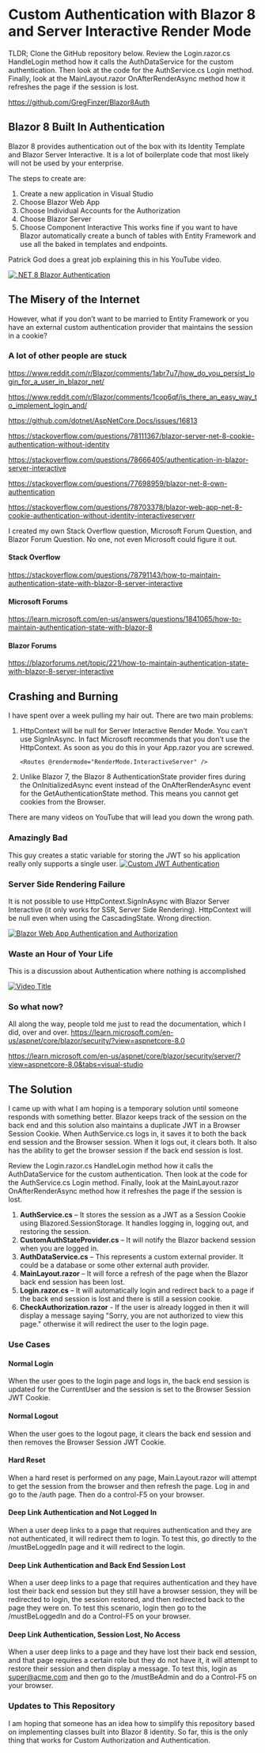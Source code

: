 # Custom Authentication with Blazor 8 and Server Interactive Render Mode

TLDR; Clone the GitHub repository below.  Review the Login.razor.cs HandleLogin method how it calls the AuthDataService for the custom authentication.  Then look at the code for the AuthService.cs Login method.  Finally, look at the MainLayout.razor OnAfterRenderAsync method how it refreshes the page if the session is lost.

https://github.com/GregFinzer/Blazor8Auth

## Blazor 8 Built In Authentication
Blazor 8 provides authentication out of the box with its Identity Template and Blazor Server Interactive.  It is a lot of boilerplate code that most likely will not be used by your enterprise.

The steps to create are:
1.	Create a new application in Visual Studio
2.	Choose Blazor Web App
3.	Choose Individual Accounts for the Authorization
4.	Choose Blazor Server
5.	Choose Component Interactive
This works fine if you want to have Blazor automatically create a bunch of tables with Entity Framework and use all the baked in templates and endpoints.  

Patrick God does a great job explaining this in his YouTube video.

[![.NET 8 Blazor Authentication](https://img.youtube.com/vi/tNzSuwV62Lw/0.jpg)](https://www.youtube.com/watch?v=tNzSuwV62Lw)

## The Misery of the Internet
However, what if you don’t want to be married to Entity Framework or you have an external custom authentication provider that maintains the session in a cookie?  

### A lot of other people are stuck
https://www.reddit.com/r/Blazor/comments/1abr7u7/how_do_you_persist_login_for_a_user_in_blazor_net/

https://www.reddit.com/r/Blazor/comments/1cop6qf/is_there_an_easy_way_to_implement_login_and/

https://github.com/dotnet/AspNetCore.Docs/issues/16813

https://stackoverflow.com/questions/78111367/blazor-server-net-8-cookie-authentication-without-identity

https://stackoverflow.com/questions/78666405/authentication-in-blazor-server-interactive

https://stackoverflow.com/questions/77698959/blazor-net-8-own-authentication

https://stackoverflow.com/questions/78703378/blazor-web-app-net-8-cookie-authentication-without-identity-interactiveserverr


I created my own Stack Overflow question, Microsoft Forum Question, and Blazor Forum Question.  No one, not even Microsoft could figure it out.

#### Stack Overflow
https://stackoverflow.com/questions/78791143/how-to-maintain-authentication-state-with-blazor-8-server-interactive

#### Microsoft Forums
https://learn.microsoft.com/en-us/answers/questions/1841065/how-to-maintain-authentication-state-with-blazor-8

#### Blazor Forums
https://blazorforums.net/topic/221/how-to-maintain-authentication-state-with-blazor-8-server-interactive

## Crashing and Burning
I have spent over a week pulling my hair out.  There are two main problems:
1.  HttpContext will be null for Server Interactive Render Mode.  You can't use SignInAsync.  In fact Microsoft recommends that you don't use the HttpContext.  As soon as you do this in your App.razor you are screwed.

    `<Routes @rendermode="RenderMode.InteractiveServer" />`

2.  Unlike Blazor 7, the Blazor 8 AuthenticationState provider fires during the OnInitializedAsync event instead of the OnAfterRenderAsync event for the GetAuthenticationState method.  This means you cannot get cookies from the Browser.

There are many videos on YouTube that will lead you down the wrong path.

### Amazingly Bad
This guy creates a static variable for storing the JWT so his application really only supports a single user. 
[![Custom JWT Authentication](https://img.youtube.com/vi/EFvR2EXDam8/0.jpg)](https://www.youtube.com/watch?v=EFvR2EXDam8)

### Server Side Rendering Failure
It is not possible to use HttpContext.SignInAsync with Blazor Server Interactive (it only works for SSR, Server Side Rendering).  HttpContext will be null even when using the CascadingState.  Wrong direction.  

[![Blazor Web App Authentication and Authorization](https://img.youtube.com/vi/GKvEuA80FAE/0.jpg)](https://www.youtube.com/watch?v=GKvEuA80FAE)

### Waste an Hour of Your Life
This is a discussion about Authentication where nothing is accomplished

[![Video Title](https://img.youtube.com/vi/uVCzdDrXh0Y/0.jpg)](https://www.youtube.com/watch?v=uVCzdDrXh0Y)

### So what now?
All along the way, people told me just to read the documentation, which I did, over and over.
https://learn.microsoft.com/en-us/aspnet/core/blazor/security/?view=aspnetcore-8.0

https://learn.microsoft.com/en-us/aspnet/core/blazor/security/server/?view=aspnetcore-8.0&tabs=visual-studio

## The Solution
I came up with what I am hoping is a temporary solution until someone responds with something better.  Blazor keeps track of the session on the back end and this solution also maintains a duplicate JWT in a Browser Session Cookie.  When AuthService.cs logs in, it saves it to both the back end session and the Browser session.  When it logs out, it clears both.  It also has the ability to get the browser session if the back end session is lost.

Review the Login.razor.cs HandleLogin method how it calls the AuthDataService for the custom authentication. Then look at the code for the AuthService.cs Login method. Finally, look at the MainLayout.razor OnAfterRenderAsync method how it refreshes the page if the session is lost.

1.	**AuthService.cs** – It stores the session as a JWT as a Session Cookie using Blazored.SessionStorage.  It handles logging in, logging out, and restoring the session.
2.	**CustomAuthStateProvider.cs** – It will notify the Blazor backend session when you are logged in.
3.	**AuthDataService.cs** – This represents a custom external provider.  It could be a database or some other external auth provider.
4.	**MainLayout.razor** – It will force a refresh of the page when the Blazor back end session has been lost. 
5.	**Login.razor.cs** – It will automatically login and redirect back to a page if the back end session is lost and there is still a session cookie.
6.  **CheckAuthorization.razor** - If the user is already logged in then it will display a message saying "Sorry, you are not authorized to view this page." otherwise it will redirect the user to the login page.

### Use Cases
#### Normal Login
When the user goes to the login page and logs in, the back end session is updated for the CurrentUser and the session is set to the Browser Session JWT Cookie.

#### Normal Logout
When the user goes to the logout page, it clears the back end session and then removes the Browser Session JWT Cookie.

#### Hard Reset
When a hard reset is performed on any page, Main.Layout.razor will attempt to get the session from the browser and then refresh the page.  Log in and go to the /auth page.  Then do a control-F5 on your browser.

#### Deep Link Authentication and Not Logged In
When a user deep links to a page that requires authentication and they are not authenticated, it will redirect them to login.  To test this, go directly to the /mustBeLoggedIn page and it will redirect to the login.

#### Deep Link Authentication and Back End Session Lost
When a user deep links to a page that requires authentication and they have lost their back end session but they still have a browser session, they will be redirected to login, the session restored, and then redirected back to the page they were on.  To test this scenario, login then go to the /mustBeLoggedIn and do a Control-F5 on your browser.

#### Deep Link Authentication, Session Lost, No Access
When a user deep links to a page and they have lost their back end session, and that page requires a certain role but they do not have it, it will attempt to restore their session and then display a message.  To test this, login as super@acme.com and then go to the /mustBeAdmin and do a Control-F5 on your browser.

### Updates to This Repository
I am hoping that someone has an idea how to simplify this repository based on implementing classes built into Blazor 8 identity.  So far, this is the only thing that works for Custom Authorization and Authentication.